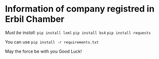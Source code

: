 # Information of company registred in Erbil Chamber
*Must be install:*
```pip install lxml```
```pip install bs4```
```pip install requests```

You can use 
```pip install -r requirements.txt```


May the force be with you
Good Luck!
